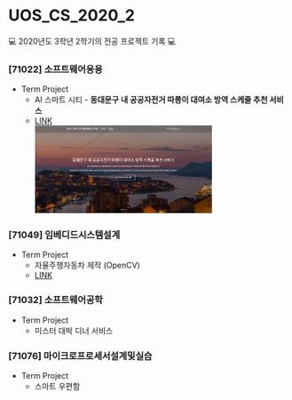 # UOS_CS_2020_2
💻 2020년도 3학년 2학기의 전공 프로젝트 기록 💻

### [71022] 소프트웨어응용
- Term Project
  - AI 스마트 시티 \- **동대문구 내 공공자전거 따릉이 대여소 방역 스케줄 추천 서비스**
  - [LINK](https://github.com/seungri0826/UOS_CS_2020_2/tree/main/Software_Application)
  </br><img src="/Software_Application/img/service.JPG"  width=70% height=70%>
  
### [71049] 임베디드시스템설계
- Term Project
  - 자율주행자동차 제작 (OpenCV)
  - [LINK](https://github.com/seungri0826/UOS_CS_2020_2/tree/main/Embedded_Systems_Design)
  
### [71032] 소프트웨어공학
- Term Project
  - 미스터 대박 디너 서비스
  
### [71076] 마이크로프로세서설계및실습
- Term Project
  - 스마트 우편함
